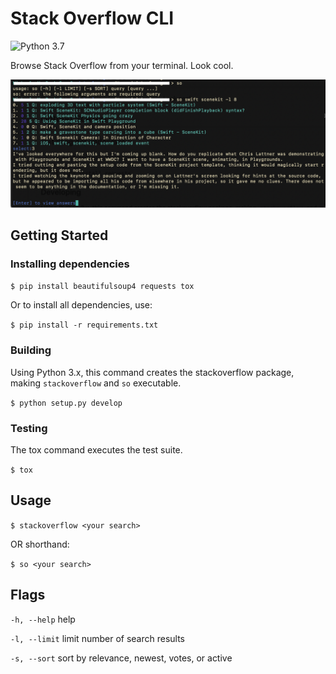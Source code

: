 # Stack Overflow CLI

![Python 3.7](https://github.com/maustinstar/stackoverflow-cli/workflows/Lint%20and%20Test/badge.svg)

Browse Stack Overflow from your terminal. Look cool.

![screenshot of cli in action](images/screenshot.001.png)

## Getting Started

### Installing dependencies

`$ pip install beautifulsoup4 requests tox`

Or to install all dependencies, use:

`$ pip install -r requirements.txt`

### Building

Using Python 3.x, this command creates the stackoverflow package,
making `stackoverflow` and `so` executable.

`$ python setup.py develop`

### Testing

The tox command executes the test suite.

`$ tox`

## Usage

`$ stackoverflow <your search>`

OR shorthand:

`$ so <your search>`

## Flags

`-h, --help` help

`-l, --limit` limit number of search results

`-s, --sort` sort by relevance, newest, votes, or active

